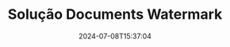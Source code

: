 ---
############################# Static ############################
layout: "family"
date:  2024-07-08T15:37:04
draft: false

product: "Watermark"
product_tag: "watermark"

lang: pt

############################# Head ############################
head_title: "Marca d'água do documento C# Java Node.js Python | Adicione uma Marca D'água"
head_description: "Adicione marca d'água a PDF, imagens e documentos. Solução de marca d'água para Microsoft Office, PDF, OpenDocument, imagens e etc."

############################# Header ############################
title: "Solução Documents Watermark"
description:  |
  Adicione marcas d'água de texto e imagem aos seus documentos e imagens.

  Pesquise e modifique marcas d'água de documentos de maneira conveniente.

  Obtenha informações sobre marcas d'água que são apresentadas em seus documentos.

############################# Supported Platforms ###############################
supported_platforms:
  enable: true
  head_title: "Escolha sua plataforma"
  title: "Independência da plataforma"
  description: "A biblioteca GroupDocs.Watermark suporta os seguintes sistemas operacionais e estruturas:"
  details_link_title: "Saiba mais"

  items:
    # items loop
    - title: ".NET"
      description: GroupDocs.Watermark .NET 
      color: "blue"
      tag: "net"
      link: "/watermark/net/"
      features_link: "https://docs.groupdocs.com/watermark/net/system-requirements/"
      features:
          # features loop
          - rows: "4"
            content: |
                    .NET Framework 4.5 or higher <br> .NET Core 3.0 or higher <br> .NET 5.0 or higher
      
          # features loop
          - rows: "1"
            content: |
                    Windows <br> Linux <br> Mac OS
      
          # features loop
          - rows: "3"
            content: |
                    Microsoft Visual Studio <br> JetBrains Rider <br> Microsoft Visual Code
      
          # features loop
          - rows: "1"
            content: |
                    50+ file formats
      

    # items loop
    - title: "Java"
      description: GroupDocs.Watermark Java
      color: "red"
      tag: "java"
      link: "/watermark/java/"
      features_link: "https://docs.groupdocs.com/watermark/java/system-requirements/"
      features:
          # features loop
          - rows: "4"
            content: |
                    Java 8 or higher <br> Kotlin
      
          # features loop
          - rows: "1"
            content: |
                    Windows <br> Linux <br> Mac OS
      
          # features loop
          - rows: "3"
            content: |
                    IntelliJ IDEA <br> Eclipse <br> NetBeans
      
          # features loop
          - rows: "1"
            content: |
                    50+ file formats

    # items loop
    - title: "Node.js"
      description: GroupDocs.Watermark Node.js
      color: "green"
      tag: "nodejs-java"
      link: "/watermark/nodejs-java/"
      features_link: "https://docs.groupdocs.com/watermark/"
      features:
          # features loop
          - rows: "4"
            content: |
                    Node.js 16+ and J2SE 8.0 (1.8)+
      
          # features loop
          - rows: "1"
            content: |
                    Windows <br> Linux <br> Mac OS
      
          # features loop
          - rows: "3"
            content: |
                    Atom <br> Visual Studio Code <br> Qualquer outro editor de texto
      
          # features loop
          - rows: "1"
            content: |
                    50+ file formats

    # items loop
    - title: "Python"
      description: GroupDocs.Watermark Python
      color: "yellow"
      tag: "python-net"
      link: "/watermark/python-net/"
      features_link: "https://docs.groupdocs.com/watermark/net/system-requirements/"
      features:
          # features loop
          - rows: "3"
            content: |
                    Python 3.9+ and .Net 6+
      
          # features loop
          - rows: "1"
            content: |
                    Windows <br> Linux <br> Mac OS
      
          # features loop
          - rows: "4"
            content: |
                    IDLE <br> PyCharm <br> Visual Studio Code
      
          # features loop
          - rows: "1"
            content: |
                    50+ file formats

############################# Features ###############################
features:
  enable: true
  title: "Análise de características de GroupDocs.Watermark"
  description: "A biblioteca projetada para adicionar, pesquisar e atualizar vários tipos de marcas d'água para formatos de documentos populares."

  items:
    # items loop
    - icon: "protect"
      title: "Proteja arquivos com marcas d'água"
      content: "Adicione marcas d'água de texto e imagem aos seus documentos comerciais."

    # items loop
    - icon: "search"
      title: "Pesquise marcas d'água existentes"
      content: "Obtenha informações detalhadas sobre marcas d'água colocadas anteriormente no documento."

    # items loop
    - icon: "manipulate"
      title: "Manipular marcas d'água de documentos"
      content: "Controle texto, estilo, imagem e outros recursos de marca d'água."

    # items loop
    - icon: "additional"
      title: "Vários recursos adicionais"
      content: "Obtenha informações do documento, atualize hiperlinks ou plano de fundo das páginas, etc."

############################# Code samples ############################
code_samples:
  enable: true
  title: "Proteja documentos com marcas d'água"
  description: "GroupDocs.Watermark exemplos de código de operações típicas."
  items:
    # code sample loop
    - title: "Criando uma marca d'água."
      content: |
       "Para acrescentar uma marca d'água a um documento, forneça o caminho para o arquivo de destino. Você tem muitas opções para escolher para obter uma marca d'água personalizada em uma página específica."
      samples:
        - language: "C#"
          color: "blue"
          content: |
            ```csharp {style=abap}   
            // Especifique o documento a ser marcado com marca d'água
            using (Watermarker watermarker = new Watermarker("source.docx"))
            {
                // Criar objeto de marca d'água
                TextWatermark watermark = new TextWatermark("top secret", new Font("Arial", 36));

                // Definir opções de marca d'água
                watermark.ForegroundColor = Color.Red;
                watermark.HorizontalAlignment = HorizontalAlignment.Center;
                watermark.VerticalAlignment = VerticalAlignment.Center;

                // Adicione marca d'água e salve o arquivo processado
                watermarker.Add(watermark);
                watermarker.Save("result.docx");

            }
            ```
        - language: "Java"
          color: "red"
          content: |
            ```java {style=abap}   
            // Especifique o documento a ser marcado com marca d'água
            Watermarker watermarker = new Watermarker("source.docx");

            // Criar objeto de marca d'água
            TextWatermark watermark = new TextWatermark("top secret", new Font("Arial", 36));

            // Definir opções de marca d'água
            watermark.setForegroundColor(Color.getRed());
            watermark.setHorizontalAlignment(HorizontalAlignment.Center);
            watermark.setVerticalAlignment(VerticalAlignment.Center);

            // Adicione marca d'água e salve o arquivo processado
            watermarker.add(watermark);
            watermarker.save("result.docx");
            watermarker.close();
            ```
        - language: "TypeScript"
          color: "green"
          content: |
            ```javascript {style=abap}  
            // Especifique o documento a ser marcado com marca d'água
            const watermarker = new Watermarker("source.docx");

            // Criar objeto de marca d'água
            const watermark = new TextWatermark("top secret", new Font("Arial", 36));

            // Definir opções de marca d'água
            watermark.setForegroundColor(Color.getRed());
            watermark.setHorizontalAlignment(HorizontalAlignment.Center);
            watermark.setVerticalAlignment(VerticalAlignment.Center);

            // Adicione marca d'água e salve o arquivo processado
            watermarker.add(watermark);
            watermarker.save("result.docx");
            ```
        - language: "Python"
          color: "yellow"
          content: |
            ```python {style=abap}  
            def run():
                # Especifique o documento a ser marcado com marca d'água
                with groupdocs.watermark.Watermarker("source.docx") as watermarker:
                    font = groupdocs.watermark.watermarks.Font("Arial", 36.0)

                    # Criar objeto de marca d'água
                    watermark = groupdocs.watermark.watermarks.TextWatermark("top secret", font)

                    # Definir opções de marca d'água
                    watermark.foreground_color = groupdocs.watermark.watermarks.Color.red;
                    watermark.horizontal_alignment = groupdocs.watermark.common.HorizontalAlignment.CENTER
                    watermark.vertical_alignment = groupdocs.watermark.common.VerticalAlignment.CENTER

                    # Adicione marca d'água e salve o arquivo processado
                    watermarker.add(watermark)
                    watermarker.save("result.docx")
            ```


############################# Supported Formats ###############################
formats:
  enable: true
  title: "Mais de 50 formatos de arquivo suportados"
  description: "GroupDocs.Watermark fornece marca d'água para formatos populares de documentos e arquivos."

############################# Metrics ###############################
metrics:
  enable: true
  title: "Dados estatísticos da nossa biblioteca"
  description: "Mergulhe profundamente nas principais métricas, revelando insights sobre nossas conquistas, impacto e crescimento."

  items:
    # items loop
    - number: "50+"
      title: "Formatos suportados"
      content: "A Biblioteca é capaz de processar mais de 50 dos formatos de arquivo mais populares."

    # items loop
    - number: "500k"
      title: "NuGet downloads"
      content: "GroupDocs.Watermark para .NET é uma biblioteca popular com mais de 500.000 downloads em NuGet."

    # items loop
    - number: "15k"
      title: "Downloads do Maven"
      content: "Com mais de 15 mil downloads no Maven, GroupDocs.Watermark é uma escolha popular para Java desenvolvedores."

    # items loop
    - number: "140+"
      title: "Clientes satisfeitos"
      content: "Desenvolvedores individuais e grandes empresas em todo o mundo preferem nossas bibliotecas para criar soluções inovadoras."


############################# Customers ###############################
customers:
  enable: true
  title: "Nossos clientes satisfeitos"
  description: "GroupDocs bibliotecas são empregadas por marcas mundialmente renomadas e ilustres em todo o mundo."

  items:
    # items loop
    - title: "BenQ Corporation"
      logo: "benq"
      
    # items loop
    - title: "Nasdaq Stock Market"
      logo: "nasdaq"
      
    # items loop
    - title: "AT&T Inc."
      logo: "att"
      
    # items loop
    - title: "Customer logo AstraZeneca"
      logo: "astrazeneca"
      
    # items loop
    - title: "Central Bank of Argentina"
      logo: "argentinacentralbank"
      
    # items loop
    - title: "Roche Holding AG"
      logo: "roche"
      
    # items loop
    - title: "Capita"
      logo: "capita"
      
    # items loop
    - title: "Axa S.A."
      logo: "axa"
      
    # items loop
    - title: "Instructure Inc."
      logo: "instructure"
      
    # items loop
    - title: "Wipro"
      logo: "wipro"


############################# Actions ###############################
actions:
  enable: true
  title: "Pronto para começar?"
  description: "Experimente os GroupDocs.Watermark recursos gratuitamente em sua plataforma"

  items:
    # items loop
    - title: ".NET"
      color: "blue"
      link: "/watermark/net/"

    # items loop
    - title: "Java"
      color: "red"
      link: "/watermark/java/"

    # items loop
    - title: "Node.js"
      color: "green"
      link: "/watermark/nodejs-java/"      

############################# FAQ ###############################
faq:
  enable: true
  title: "Perguntas frequentes"
  description: "Confira nossas perguntas frequentes"

  items:
    # items loop
    - question: "As bibliotecas externas são exigidas por GroupDocs.Watermark para manipulação de documentos?"
      answer: "O GroupDocs.Watermark funciona de forma independente, sem necessidade de software de terceiros, como o Adobe Acrobat, Microsoft Office, etc."

    # items loop
    - question: "Posso testar GroupDocs.Watermark recursos antes de comprar?"
      answer: "Sim, GroupDocs.Watermark oferece um teste gratuito! Instale e experimente, mas lembre-se: as versões de teste adicionam “crachás de teste” aos seus documentos, somente as 3 primeiras páginas são processadas. Quer a experiência completa? Obtenha uma licença temporária gratuita de 30 dias para obter todas as funcionalidades. Veja os detalhes em [licença temporária](https://purchase.groupdocs.com/temporary-license/)."

    # items loop
    - question: "Quais tipos de licença são fornecidos?"
      answer: "Precisa de uma licença GroupDocs.Watermark? Temos opções! Escolha entre licenças com base em várias opções. Número de desenvolvedores em sua equipe. Locais de implantação, como escritório único ou locais de trabalho remotos. A distribuição ao cliente final precisa compartilhar o SDK/API com os clientes? Como alternativa, há uma licença para uso mensal: pague somente pelo que você usa com planos limitados. Mergulhe mais fundo e encontre o [preço perfeito](https://purchase.groupdocs.com/pricing/watermark/net/)."

############################# Cloud Links ###############################
cloud_links:
  enable: true
  title: "GroupDocs.Watermark APIs de baixo código"
  description: "Adicione marcas d'água aos arquivos pelo seu aplicativo usando nossa API REST baseada em nuvem."
  
  items:
    # items loop
    - title: "GroupDocs.Watermark Cloud for cURL"
      content: "Use a API cURL REST ful para marcar com marca d'água PDF, Word, Excel, PowerPoint, JPEG e outros formatos de arquivo populares."
      icon: "groupdocs_watermark-for-curl"
      link: "https://products.groupdocs.cloud/watermark/curl"

    # items loop
    - title: "GroupDocs.Watermark Cloud for .NET"
      content: "Capacite seus .NET aplicativos com recursos de marcação d'água de documentos do Cloud SDK para .NET. Proteja documentos comerciais por conta própria."
      icon: "groupdocs_watermark-for-net"
      link: "https://products.groupdocs.cloud/watermark/net"

    # items loop
    - title: "GroupDocs.Watermark Cloud for Java"
      content: "O SDK GroupDocs.Watermark projetado para Java concede novas possibilidades para seus Java aplicativos e arquivos de negócios."
      icon: "groupdocs_watermark-for-java"
      link: "https://products.groupdocs.cloud/watermark/java"

############################# App links ###############################
app_links:
  enable: true
  title: "GroupDocs.Watermark Aplicativos da Web"
  description: "GroupDocs concede acesso a um aplicativo web para adicionar marcas d'água aos seus documentos. Mais de 50 formatos de arquivo populares podem ser marcados com marca d'água em seu navegador favorito GRATUITAMENTE."

  items:
    # items loop
    - title: "GroupDocs.Watermark Total"
      content: "Ferramenta on-line para adicionar marcas d'água aos documentos a partir de qualquer dispositivo."
      icon: "groupdocs_watermark-app"
      link: "https://products.groupdocs.app/watermark/total"

    # items loop
    - title: "GroupDocs.Watermark DOCX"
      content: "Marca d'água MS Word DOCX on-line."
      icon: "groupdocs_words-app"
      link: "https://products.groupdocs.app/watermark/docx"

    # items loop
    - title: "GroupDocs.Watermark PDF"
      content: "Proteja PDF documentos on-line."
      icon: "groupdocs_pdf-app"
      link: "https://products.groupdocs.app/watermark/pdf"


      


---